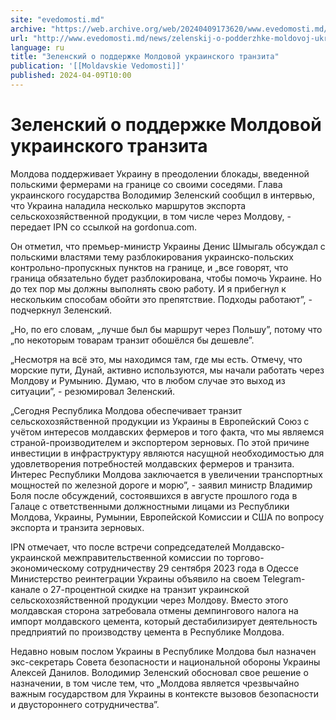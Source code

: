 ```yaml
---
site: "evedomosti.md"
archive: "https://web.archive.org/web/20240409173620/www.evedomosti.md/news/zelenskij-o-podderzhke-moldovoj-ukrainskogo-tranzita"
url: "http://www.evedomosti.md/news/zelenskij-o-podderzhke-moldovoj-ukrainskogo-tranzita"
language: ru
title: "Зеленский о поддержке Молдовой украинского транзита"
publication: '[[Moldavskie Vedomosti]]'
published: 2024-04-09T10:00
---
```


# Зеленский о поддержке Молдовой украинского транзита

Молдова поддерживает Украину в преодолении блокады, введенной польскими фермерами на границе со своими соседями. Глава украинского государства Володимир Зеленский сообщил в интервью, что Украина наладила несколько маршрутов экспорта сельскохозяйственной продукции, в том числе через Молдову, - передает IPN со ссылкой на gordonua.com.

Он отметил, что премьер-министр Украины Денис Шмыгаль обсуждал с польскими властями тему разблокирования украинско-польских контрольно-пропускных пунктов на границе, и „все говорят, что граница обязательно будет разблокирована, чтобы помочь Украине. Но до тех пор мы должны выполнять свою работу. И я прибегнул к нескольким способам обойти это препятствие. Подходы работают”, - подчеркнул Зеленский.

„Но, по его словам, „лучше был бы маршрут через Польшу”, потому что „по некоторым товарам транзит обошёлся бы дешевле”.

„Несмотря на всё это, мы находимся там, где мы есть. Отмечу, что морские пути, Дунай, активно используются, мы начали работать через Молдову и Румынию. Думаю, что в любом случае это выход из ситуации”, - резюмировал Зеленский.

„Сегодня Республика Молдова обеспечивает транзит сельскохозяйственной продукции из Украины в Европейский Союз с учётом интересов молдавских фермеров и того факта, что мы являемся страной-производителем и экспортером зерновых. По этой причине инвестиции в инфраструктуру являются насущной необходимостью для удовлетворения потребностей молдавских фермеров и транзита. Интерес Республики Молдова заключается в увеличении транспортных мощностей по железной дороге и морю”, - заявил министр Владимир Боля после обсуждений, состоявшихся в августе прошлого года в Галаце с ответственными должностными лицами из Республики Молдова, Украины, Румынии, Европейской Комиссии и США по вопросу экспорта и транзита зерновых.

IPN отмечает, что после встречи сопредседателей Молдавско-украинской межправительственной комиссии по торгово-экономическому сотрудничеству 29 сентября 2023 года в Одессе Министерство реинтеграции Украины объявило на своем Telegram-канале о 27-процентной скидке на транзит украинской сельскохозяйственной продукции через Молдову. Вместо этого молдавская сторона затребовала отмены демпингового налога на импорт молдавского цемента, который дестабилизирует деятельность предприятий по производству цемента в Республике Молдова.

Недавно новым послом Украины в Республике Молдова был назначен экс-секретарь Совета безопасности и национальной обороны Украины Алексей Данилов. Володимир Зеленский обосновал свое решение о назначении, в том числе тем, что „Молдова является чрезвычайно важным государством для Украины в контексте вызовов безопасности и двустороннего сотрудничества”.